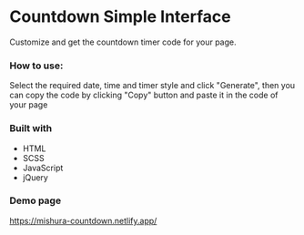 # Countdown Simple Interface

Customize and get the countdown timer code for your page.

### How to use:
Select the required date, time and timer style and click "Generate", then you can copy the code by clicking "Copy" button and paste it in the code of your page

### Built with

- HTML
- SCSS
- JavaScript
- jQuery

### Demo page

https://mishura-countdown.netlify.app/